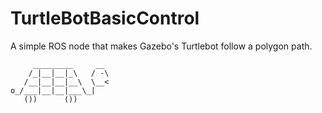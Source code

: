 # TurtleBotBasicControl
A simple ROS node that makes Gazebo's Turtlebot follow a polygon path.

	     _________     __
	    /_|__|__|_\   / -\
	   /__|__|__|__\  \__< 
	o_/___|__|__|___\_|
	   ())      ())
